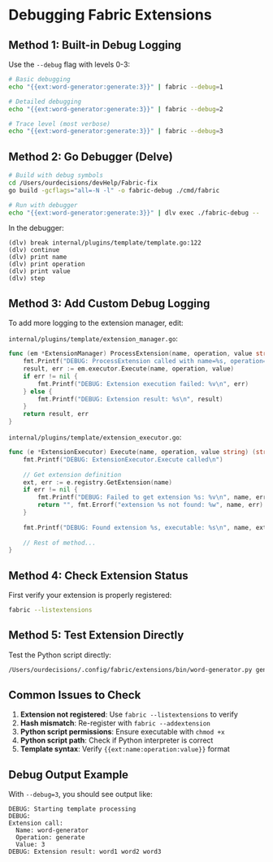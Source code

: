 # Debugging Fabric Extensions

## Method 1: Built-in Debug Logging

Use the `--debug` flag with levels 0-3:

```bash
# Basic debugging
echo "{{ext:word-generator:generate:3}}" | fabric --debug=1

# Detailed debugging  
echo "{{ext:word-generator:generate:3}}" | fabric --debug=2

# Trace level (most verbose)
echo "{{ext:word-generator:generate:3}}" | fabric --debug=3
```

## Method 2: Go Debugger (Delve)

```bash
# Build with debug symbols
cd /Users/ourdecisions/devHelp/Fabric-fix
go build -gcflags="all=-N -l" -o fabric-debug ./cmd/fabric

# Run with debugger
echo "{{ext:word-generator:generate:3}}" | dlv exec ./fabric-debug --
```

In the debugger:
```
(dlv) break internal/plugins/template/template.go:122
(dlv) continue
(dlv) print name
(dlv) print operation  
(dlv) print value
(dlv) step
```

## Method 3: Add Custom Debug Logging

To add more logging to the extension manager, edit:

`internal/plugins/template/extension_manager.go`:
```go
func (em *ExtensionManager) ProcessExtension(name, operation, value string) (string, error) {
    fmt.Printf("DEBUG: ProcessExtension called with name=%s, operation=%s, value=%s\n", name, operation, value)
    result, err := em.executor.Execute(name, operation, value)
    if err != nil {
        fmt.Printf("DEBUG: Extension execution failed: %v\n", err)
    } else {
        fmt.Printf("DEBUG: Extension result: %s\n", result)
    }
    return result, err
}
```

`internal/plugins/template/extension_executor.go`:
```go
func (e *ExtensionExecutor) Execute(name, operation, value string) (string, error) {
    fmt.Printf("DEBUG: ExtensionExecutor.Execute called\n")
    
    // Get extension definition
    ext, err := e.registry.GetExtension(name)
    if err != nil {
        fmt.Printf("DEBUG: Failed to get extension %s: %v\n", name, err)
        return "", fmt.Errorf("extension %s not found: %w", name, err)
    }
    
    fmt.Printf("DEBUG: Found extension %s, executable: %s\n", name, ext.Executable)
    
    // Rest of method...
}
```

## Method 4: Check Extension Status

First verify your extension is properly registered:

```bash
fabric --listextensions
```

## Method 5: Test Extension Directly

Test the Python script directly:

```bash
/Users/ourdecisions/.config/fabric/extensions/bin/word-generator.py generate 3
```

## Common Issues to Check

1. **Extension not registered**: Use `fabric --listextensions` to verify
2. **Hash mismatch**: Re-register with `fabric --addextension`
3. **Python script permissions**: Ensure executable with `chmod +x`
4. **Python script path**: Check if Python interpreter is correct
5. **Template syntax**: Verify `{{ext:name:operation:value}}` format

## Debug Output Example

With `--debug=3`, you should see output like:

```
DEBUG: Starting template processing
DEBUG: 
Extension call:
  Name: word-generator
  Operation: generate  
  Value: 3
DEBUG: Extension result: word1 word2 word3
```
